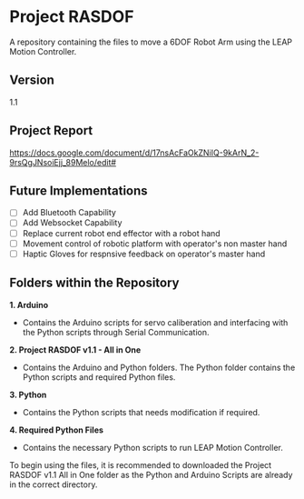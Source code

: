 # Project RASDOF
A repository containing the files to move a 6DOF Robot Arm using the LEAP Motion Controller.

## Version
1.1

## Project Report
https://docs.google.com/document/d/17nsAcFaOkZNiIQ-9kArN_2-9rsQgJNsoiEjj_89Melo/edit#

## Future Implementations
- [ ] Add Bluetooth Capability
- [ ] Add Websocket Capability
- [ ] Replace current robot end effector with a robot hand
- [ ] Movement control of robotic platform with operator's non master hand
- [ ] Haptic Gloves for respnsive feedback on operator's master hand

## Folders within the Repository

**1. Arduino**               
- Contains the Arduino scripts for servo caliberation and interfacing with the Python scripts through Serial Communication.

**2. Project RASDOF v1.1 - All in One**
- Contains the Arduino and Python folders. The Python folder contains the Python scripts and required Python files.

**3. Python**                            
- Contains the Python scripts that needs modification if required.

**4. Required Python Files** 
- Contains the necessary Python scripts to run LEAP Motion Controller.


To begin using the files, it is recommended to downloaded the Project RASDOF v1.1 All in One folder as the Python and Arduino Scripts are already in the correct directory.
